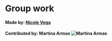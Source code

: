 # Group work
#### Made by: [Nicole Vega](https://www.petmd.com/dog/care/evr_dg_defining_senior_age_in_dogs)
#### Contributed by: Martina Armas ![Martina Armas](https://es.wikipedia.org/wiki/Archivo:Chihuahua_lores1.jpg)

